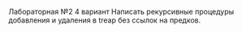 Лабораторная №2 
4 вариант Написать рекурсивные процедуры добавления и удаления в treap без ссылок на предков.